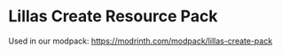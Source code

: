 # Lillas Create Resource Pack

Used in our modpack: https://modrinth.com/modpack/lillas-create-pack
